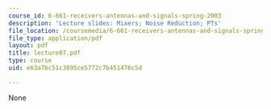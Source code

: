 ```yaml
---
course_id: 6-661-receivers-antennas-and-signals-spring-2003
description: 'Lecture slides: Mixers; Noise Reduction; PTs'
file_location: /coursemedia/6-661-receivers-antennas-and-signals-spring-2003/e63a7bc51c3895ce5772c7b451476c5d_lecture07.pdf
file_type: application/pdf
layout: pdf
title: lecture07.pdf
type: course
uid: e63a7bc51c3895ce5772c7b451476c5d

---
```

None